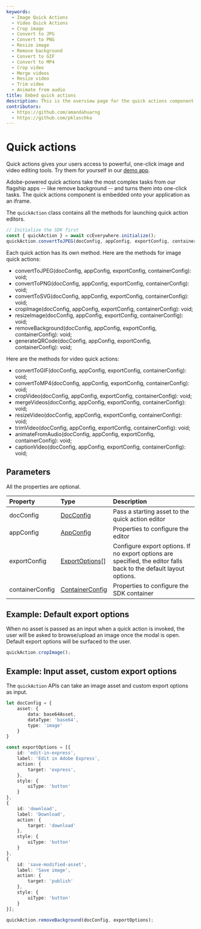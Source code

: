 ```yaml
---
keywords:
  - Image Quick Actions
  - Video Quick Actions
  - Crop image
  - Convert to JPG
  - Convert to PNG
  - Resize image
  - Remove background
  - Convert to GIF
  - Convert to MP4
  - Crop video 
  - Merge videos
  - Resize video
  - Trim video
  - Animate from audio
title: Embed quick actions
description: This is the overview page for the quick actions component.
contributors:
  - https://github.com/amandahuarng
  - https://github.com/pklaschka
---
```


# Quick actions

Quick actions gives your users access to powerful, one-click image and video editing tools. Try them for yourself in our [demo app](https://demo.expressembed.com).

Adobe-powered quick actions take the most complex tasks from our flagship apps -- like remove background -- and turns them into one-click tasks. The quick actions component is embedded onto your application as an iframe.

The `quickAction` class contains all the methods for launching quick action editors.

```js
// Initialize the SDK first
const { quickAction } = await ccEverywhere.initialize(); 
quickAction.convertToJPEG(docConfig, appConfig, exportConfig, containerConfig); 
```

Each quick action has its own method. Here are the methods for image quick actions:

* convertToJPEG(docConfig, appConfig, exportConfig, containerConfig): void;
* convertToPNG(docConfig, appConfig, exportConfig, containerConfig): void;
* convertToSVG(docConfig, appConfig, exportConfig, containerConfig): void;
* cropImage(docConfig, appConfig, exportConfig, containerConfig): void;
* resizeImage(docConfig, appConfig, exportConfig, containerConfig): void;
* removeBackground(docConfig, appConfig, exportConfig, containerConfig): void;
* generateQRCode(docConfig, appConfig, exportConfig, containerConfig): void;

Here are the methods for video quick actions:

* convertToGIF(docConfig, appConfig, exportConfig, containerConfig): void;
* convertToMP4(docConfig, appConfig, exportConfig, containerConfig): void;
* cropVideo(docConfig, appConfig, exportConfig, containerConfig): void;
* mergeVideos(docConfig, appConfig, exportConfig, containerConfig): void;
* resizeVideo(docConfig, appConfig, exportConfig, containerConfig): void;
* trimVideo(docConfig, appConfig, exportConfig, containerConfig): void;
* animateFromAudio(docConfig, appConfig, exportConfig, containerConfig): void;
* captionVideo(docConfig, appConfig, exportConfig, containerConfig): void;

## Parameters

All the properties are optional.

| Property | Type| Description
| :-- | :-- | :--
| docConfig | [DocConfig](../../reference/CCEverywhere/quickAction/index.md#docconfig)| Pass a starting asset to the quick action editor
| appConfig | [AppConfig](../../reference/CCEverywhere/quickAction/index.md#appconfig) | Properties to configure the editor
| exportConfig | [ExportOptions](../../reference/types/index.md#exportoptions)[] | Configure export options. If no export options are specified, the editor falls back to the default layout options.
| containerConfig | [ContainerConfig](../../reference/types/index.md#containerconfig) | Properties to configure the SDK container

## Example: Default export options

When no asset is passed as an input when a quick action is invoked, the user will be asked to browse/upload an image once the modal is open. Default export options will be surfaced to the user.

``` ts title="crop-image.js" hl_lines="15"
quickAction.cropImage();
```

## Example: Input asset, custom export options

The `quickAction` APIs can take an image asset and custom export options as input. 

``` ts title="remove-background.js" hl_lines="5 29 40"
let docConfig = {
    asset: {
        data: base64Asset,
        dataType: 'base64',
        type: 'image' 
    }
}

const exportOptions = [{
    id: 'edit-in-express',
    label: 'Edit in Adobe Express',
    action: {
        target: 'express',
    },
    style: {
        uiType: 'button'
    }
},
{
    id: 'download',
    label: 'Download',
    action: {
        target: 'download'
    },
    style: {
        uiType: 'button'
    }
},
{
    id: 'save-modified-asset',
    label: 'Save image',
    action: {
        target: 'publish'
    },
    style: {
        uiType: 'button'
    }
}];

quickAction.removeBackground(docConfig, exportOptions);
```
